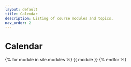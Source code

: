 ```yaml
---
layout: default
title: Calendar
description: Listing of course modules and topics.
nav_order: 2
---
```


# Calendar

{% for module in site.modules %}
{{ module }}
{% endfor %}
